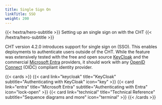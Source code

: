 ```yaml
---
title: Single Sign On
linkTitle: SSO
weight: 200
---
```


{{< hextra/hero-subtitle >}}
  Setting up an single sign on with the CHT
{{< /hextra/hero-subtitle >}}

CHT version 4.2.0 introduces support for single sign on (SSO).  This enables deployments to authenticate users outside of the CHT.  While the feature was extensively tested with the free and open source [KeyCloak](https://www.keycloak.org/) and the commercial [Microsoft Entra](https://learn.microsoft.com/en-us/entra/fundamentals/what-is-entra) providers, it should work with any [OpenID Connect](https://openid.net/) (OIDC) compliant identity provider.

{{< cards >}}
  {{< card link="keycloak" title="KeyCloak" subtitle="Authenticating with KeyCloak" icon="key" >}}
  {{< card link="entra" title="Microsoft Entra" subtitle="Authenticating with Entra" icon="lock-open" >}}
  {{< card link="technical" title="Technical Reference" subtitle="Sequence diagrams and more" icon="terminal" >}}
{{< /cards >}}
